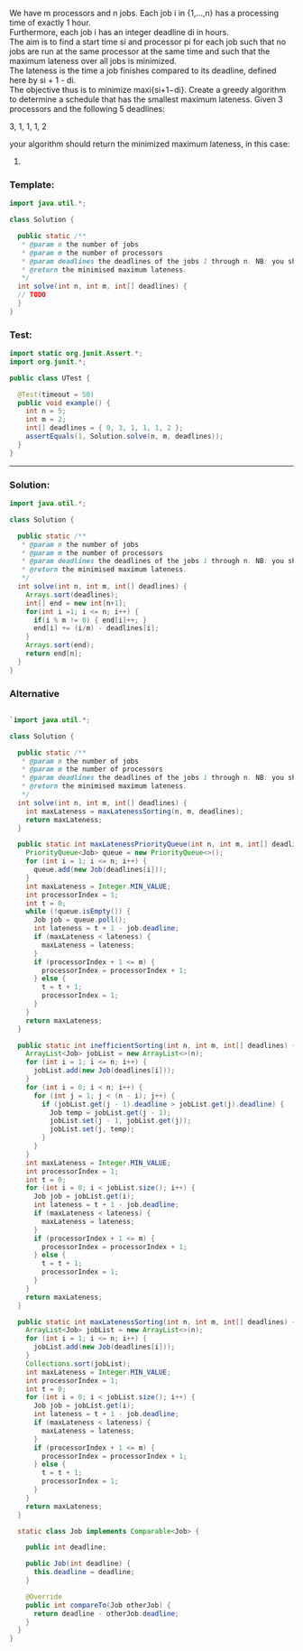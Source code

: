 We have m processors and n jobs. Each job i in {1,…,n} has a processing time of exactly 1 hour.  
Furthermore, each job i has an integer deadline di in hours.  
The aim is to find a start time si and processor pi for each job such that no jobs are run at the same processor at the same time and such that the maximum lateness over all jobs is minimized.  
The lateness is the time a job finishes compared to its deadline, defined here by si + 1 - di.  
The objective thus is to minimize maxi{si+1−di}.
Create a greedy algorithm to determine a schedule that has the smallest maximum lateness. 
Given 3 processors and the following 5 deadlines:

3, 1, 1, 1, 2

your algorithm should return the minimized maximum lateness, in this case: 

1.

### Template:
```java
import java.util.*;

class Solution {

  public static /**
   * @param n the number of jobs
   * @param m the number of processors
   * @param deadlines the deadlines of the jobs 1 through n. NB: you should ignore deadlines[0]
   * @return the minimised maximum lateness.
   */
  int solve(int n, int m, int[] deadlines) {
  // TODO
  }
}
```

### Test:
```java
import static org.junit.Assert.*;
import org.junit.*;

public class UTest {

  @Test(timeout = 50)
  public void example() {
    int n = 5;
    int m = 2;
    int[] deadlines = { 0, 3, 1, 1, 1, 2 };
    assertEquals(1, Solution.solve(n, m, deadlines));
  }
}
```

_____________________________________________________________________________________________________________________________

### Solution:
```java
import java.util.*;

class Solution {

  public static /**
   * @param n the number of jobs
   * @param m the number of processors
   * @param deadlines the deadlines of the jobs 1 through n. NB: you should ignore deadlines[0]
   * @return the minimised maximum lateness.
   */
  int solve(int n, int m, int[] deadlines) {
    Arrays.sort(deadlines);
    int[] end = new int[n+1];
    for(int i =1; i <= n; i++) {
      if(i % m != 0) { end[i]++; }
      end[i] += (i/m) - deadlines[i];
    }
    Arrays.sort(end);
    return end[n];
  }
}
```

### Alternative
```java

`import java.util.*;

class Solution {

  public static /**
   * @param n the number of jobs
   * @param m the number of processors
   * @param deadlines the deadlines of the jobs 1 through n. NB: you should ignore deadlines[0]
   * @return the minimised maximum lateness.
   */
  int solve(int n, int m, int[] deadlines) {
    int maxLateness = maxLatenessSorting(n, m, deadlines);
    return maxLateness;
  }

  public static int maxLatenessPriorityQueue(int n, int m, int[] deadlines) {
    PriorityQueue<Job> queue = new PriorityQueue<>();
    for (int i = 1; i <= n; i++) {
      queue.add(new Job(deadlines[i]));
    }
    int maxLateness = Integer.MIN_VALUE;
    int processorIndex = 1;
    int t = 0;
    while (!queue.isEmpty()) {
      Job job = queue.poll();
      int lateness = t + 1 - job.deadline;
      if (maxLateness < lateness) {
        maxLateness = lateness;
      }
      if (processorIndex + 1 <= m) {
        processorIndex = processorIndex + 1;
      } else {
        t = t + 1;
        processorIndex = 1;
      }
    }
    return maxLateness;
  }

  public static int inefficientSorting(int n, int m, int[] deadlines) {
    ArrayList<Job> jobList = new ArrayList<>(n);
    for (int i = 1; i <= n; i++) {
      jobList.add(new Job(deadlines[i]));
    }
    for (int i = 0; i < n; i++) {
      for (int j = 1; j < (n - i); j++) {
        if (jobList.get(j - 1).deadline > jobList.get(j).deadline) {
          Job temp = jobList.get(j - 1);
          jobList.set(j - 1, jobList.get(j));
          jobList.set(j, temp);
        }
      }
    }
    int maxLateness = Integer.MIN_VALUE;
    int processorIndex = 1;
    int t = 0;
    for (int i = 0; i < jobList.size(); i++) {
      Job job = jobList.get(i);
      int lateness = t + 1 - job.deadline;
      if (maxLateness < lateness) {
        maxLateness = lateness;
      }
      if (processorIndex + 1 <= m) {
        processorIndex = processorIndex + 1;
      } else {
        t = t + 1;
        processorIndex = 1;
      }
    }
    return maxLateness;
  }

  public static int maxLatenessSorting(int n, int m, int[] deadlines) {
    ArrayList<Job> jobList = new ArrayList<>(n);
    for (int i = 1; i <= n; i++) {
      jobList.add(new Job(deadlines[i]));
    }
    Collections.sort(jobList);
    int maxLateness = Integer.MIN_VALUE;
    int processorIndex = 1;
    int t = 0;
    for (int i = 0; i < jobList.size(); i++) {
      Job job = jobList.get(i);
      int lateness = t + 1 - job.deadline;
      if (maxLateness < lateness) {
        maxLateness = lateness;
      }
      if (processorIndex + 1 <= m) {
        processorIndex = processorIndex + 1;
      } else {
        t = t + 1;
        processorIndex = 1;
      }
    }
    return maxLateness;
  }

  static class Job implements Comparable<Job> {

    public int deadline;

    public Job(int deadline) {
      this.deadline = deadline;
    }

    @Override
    public int compareTo(Job otherJob) {
      return deadline - otherJob.deadline;
    }
  }
}
```

